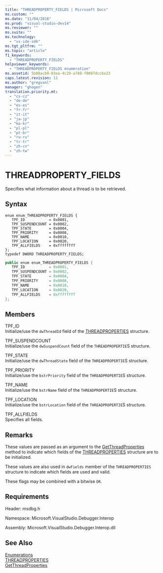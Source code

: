 ```yaml
---
title: "THREADPROPERTY_FIELDS | Microsoft Docs"
ms.custom: ""
ms.date: "11/04/2016"
ms.prod: "visual-studio-dev14"
ms.reviewer: ""
ms.suite: ""
ms.technology: 
  - "vs-ide-sdk"
ms.tgt_pltfrm: ""
ms.topic: "article"
f1_keywords: 
  - "THREADPROPERTY_FIELDS"
helpviewer_keywords: 
  - "THREADPROPERTY_FIELDS enumeration"
ms.assetid: 5b88acb9-03ea-4c29-a788-f0087dccbe23
caps.latest.revision: 11
ms.author: "gregvanl"
manager: "ghogen"
translation.priority.mt: 
  - "cs-cz"
  - "de-de"
  - "es-es"
  - "fr-fr"
  - "it-it"
  - "ja-jp"
  - "ko-kr"
  - "pl-pl"
  - "pt-br"
  - "ru-ru"
  - "tr-tr"
  - "zh-cn"
  - "zh-tw"
---
```

# THREADPROPERTY_FIELDS
Specifies what information about a thread is to be retrieved.  
  
## Syntax  
  
```cpp#  
enum enum_THREADPROPERTY_FIELDS {   
   TPF_ID           = 0x0001,  
   TPF_SUSPENDCOUNT = 0x0002,  
   TPF_STATE        = 0x0004,  
   TPF_PRIORITY     = 0x0008,  
   TPF_NAME         = 0x0010,  
   TPF_LOCATION     = 0x0020,  
   TPF_ALLFIELDS    = 0xffffffff  
};  
typedef DWORD THREADPROPERTY_FIELDS;  
```  
  
```c#  
public enum enum_THREADPROPERTY_FIELDS {   
   TPF_ID           = 0x0001,  
   TPF_SUSPENDCOUNT = 0x0002,  
   TPF_STATE        = 0x0004,  
   TPF_PRIORITY     = 0x0008,  
   TPF_NAME         = 0x0010,  
   TPF_LOCATION     = 0x0020,  
   TPF_ALLFIELDS    = 0xffffffff  
};  
```  
  
## Members  
 TPF_ID  
 Initialize/use the `dwThreadId` field of the [THREADPROPERTIES](../../../extensibility/debugger/reference/threadproperties.md) structure.  
  
 TPF_SUSPENDCOUNT  
 Initialize/use the `dwSuspendCount` field of the `THREADPROPERTIE`S structure.  
  
 TPF_STATE  
 Initialize/use the `dwThreadState` field of the `THREADPROPERTIE`S structure.  
  
 TPF_PRIORITY  
 Initialize/use the `bstrPriority` field of the `THREADPROPERTIE`S structure.  
  
 TPF_NAME  
 Initialize/use the `bstrName` field of the `THREADPROPERTIE`S structure.  
  
 TPF_LOCATION  
 Initialize/use the `bstrLocation` field of the `THREADPROPERTIE`S structure.  
  
 TPF_ALLFIELDS  
 Specifies all fields.  
  
## Remarks  
 These values are passed as an argument to the [GetThreadProperties](../../../extensibility/debugger/reference/idebugthread2-getthreadproperties.md) method to indicate which fields of the [THREADPROPERTIES](../../../extensibility/debugger/reference/threadproperties.md) structure are to be initialized.  
  
 These values are also used in `dwFields` member of the `THREADPROPERTIES` structure to indicate which fields are used and valid.  
  
 These flags may be combined with a bitwise `OR`.  
  
## Requirements  
 Header: msdbg.h  
  
 Namespace: Microsoft.VisualStudio.Debugger.Interop  
  
 Assembly: Microsoft.VisualStudio.Debugger.Interop.dll  
  
## See Also  
 [Enumerations](../../../extensibility/debugger/reference/enumerations-visual-studio-debugging.md)   
 [THREADPROPERTIES](../../../extensibility/debugger/reference/threadproperties.md)   
 [GetThreadProperties](../../../extensibility/debugger/reference/idebugthread2-getthreadproperties.md)